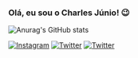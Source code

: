 ### Olá, eu sou o Charles Júnio! 😉

![Anurag's GitHub stats](https://github-readme-stats.vercel.app/api?username=charusuu&show_icons=true&theme=radical)

[![Instagram](https://img.shields.io/badge/Instagram-E4405F?style=for-the-badge&logo=instagram&logoColor=white)](https://www.instagram.com/charlless_jr/)
[![Twitter](https://img.shields.io/badge/Twitter-1DA1F2?style=for-the-badge&logo=twitter&logoColor=white)](https://twitter.com/charusuu)
[![Twitter](https://img.shields.io/badge/Twitch-9146FF?style=for-the-badge&logo=twitch&logoColor=white)](https://www.twitch.tv/charleszzard)


